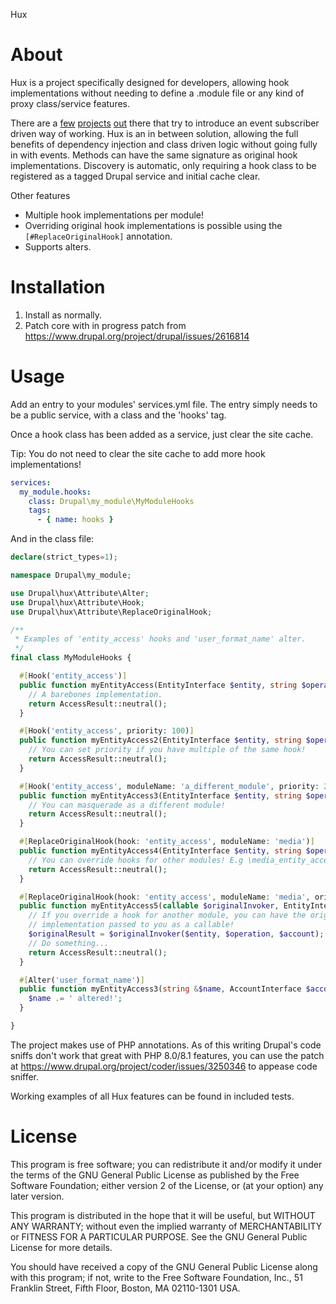Hux

# About

Hux is a project specifically designed for developers, allowing hook
implementations without needing to define a .module file or any kind of proxy
class/service features.

There are a [few][project-hook_event_dispatcher] [projects][project-hooks] 
[out][project-entity_events] there that try to introduce an event subscriber
driven way of working. 
Hux is an in between solution, allowing the full benefits of dependency
injection and class driven logic without going fully in with events. 
Methods can have the same signature as original hook implementations.
Discovery is automatic, only requiring a hook class to be registered as a
tagged Drupal service and initial cache clear.

Other features

 - Multiple hook implementations per module!
 - Overriding original hook implementations is possible using the
   `[#ReplaceOriginalHook]` annotation.
 - Supports alters.

# Installation

 1. Install as normally.
 2. Patch core with in progress patch from
    https://www.drupal.org/project/drupal/issues/2616814

# Usage

Add an entry to your modules' services.yml file. The entry simply needs to be a
public service, with a class and the 'hooks' tag.

Once a hook class has been added as a service, just clear the site cache. 

Tip: You do not need to clear the site cache to add more hook implementations!

```yaml
services:
  my_module.hooks:
    class: Drupal\my_module\MyModuleHooks
    tags:
      - { name: hooks }
```

And in the class file:

```php
declare(strict_types=1);

namespace Drupal\my_module;

use Drupal\hux\Attribute\Alter;
use Drupal\hux\Attribute\Hook;
use Drupal\hux\Attribute\ReplaceOriginalHook;

/**
 * Examples of 'entity_access' hooks and 'user_format_name' alter.
 */
final class MyModuleHooks {

  #[Hook('entity_access')]
  public function myEntityAccess(EntityInterface $entity, string $operation, AccountInterface $account): AccessResult {
    // A barebones implementation.
    return AccessResult::neutral();
  }

  #[Hook('entity_access', priority: 100)]
  public function myEntityAccess2(EntityInterface $entity, string $operation, AccountInterface $account): AccessResult {
    // You can set priority if you have multiple of the same hook!
    return AccessResult::neutral();
  }

  #[Hook('entity_access', moduleName: 'a_different_module', priority: 200)]
  public function myEntityAccess3(EntityInterface $entity, string $operation, AccountInterface $account): AccessResult {
    // You can masquerade as a different module!
    return AccessResult::neutral();
  }

  #[ReplaceOriginalHook(hook: 'entity_access', moduleName: 'media')]
  public function myEntityAccess4(EntityInterface $entity, string $operation, AccountInterface $account): AccessResult {
    // You can override hooks for other modules! E.g \media_entity_access()
    return AccessResult::neutral();
  }

  #[ReplaceOriginalHook(hook: 'entity_access', moduleName: 'media', originalInvoker: TRUE)]
  public function myEntityAccess5(callable $originalInvoker, EntityInterface $entity, string $operation, AccountInterface $account): AccessResult {
    // If you override a hook for another module, you can have the original
    // implementation passed to you as a callable!
    $originalResult = $originalInvoker($entity, $operation, $account);
    // Do something...
    return AccessResult::neutral();
  }

  #[Alter('user_format_name')]
  public function myEntityAccess3(string &$name, AccountInterface $account): AccessResult {
    $name .= ' altered!'; 
  }

}
```

The project makes use of PHP annotations. As of this writing Drupal's code
sniffs don't work that great with PHP 8.0/8.1 features, you can use the patch
at https://www.drupal.org/project/coder/issues/3250346 to appease code sniffer.

Working examples of all Hux features can be found in included tests.

# License

This program is free software; you can redistribute it and/or modify it under the terms of the GNU General Public
License as published by the Free Software Foundation; either version 2 of the License, or
(at your option) any later version.

This program is distributed in the hope that it will be useful, but WITHOUT ANY WARRANTY; without even the implied
warranty of MERCHANTABILITY or FITNESS FOR A PARTICULAR PURPOSE. See the GNU General Public License for more details.

You should have received a copy of the GNU General Public License along with this program; if not, write to the Free
Software Foundation, Inc., 51 Franklin Street, Fifth Floor, Boston, MA 02110-1301 USA.

 [project-hook_event_dispatcher]: https://www.drupal.org/project/hook_event_dispatcher
 [project-hooks]: https://www.drupal.org/project/hooks
 [project-entity_events]: https://www.drupal.org/project/entity_events
